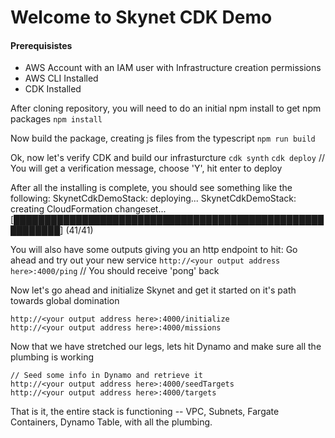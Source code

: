 # Welcome to Skynet CDK Demo
#### Prerequisistes
* AWS Account with an IAM user with Infrastructure creation permissions
* AWS CLI Installed
* CDK Installed

After cloning repository, you will need to do an initial npm install to get npm packages
`npm install`

Now build the package, creating js files from the typescript
`npm run build`

Ok, now let's verify CDK and build our infrasturcture
`cdk synth`
`cdk deploy` // You will get a verification message, choose 'Y', hit enter to deploy

After all the installing is complete, you should see something like the following:
SkynetCdkDemoStack: deploying...
SkynetCdkDemoStack: creating CloudFormation changeset...
[██████████████████████████████████████████████████████████] (41/41)

You will also have some outputs giving you an http endpoint to hit:
Go ahead and try out your new service
`http://<your output address here>:4000/ping` // You should receive 'pong' back

Now let's go ahead and initialize Skynet and get it started on it's path towards global domination
```
http://<your output address here>:4000/initialize
http://<your output address here>:4000/missions
```
Now that we have stretched our legs, lets hit Dynamo and make sure all the plumbing is working
```
// Seed some info in Dynamo and retrieve it
http://<your output address here>:4000/seedTargets
http://<your output address here>:4000/targets
```

That is it, the entire stack is functioning -- VPC, Subnets, Fargate Containers, Dynamo Table, with all the plumbing.

